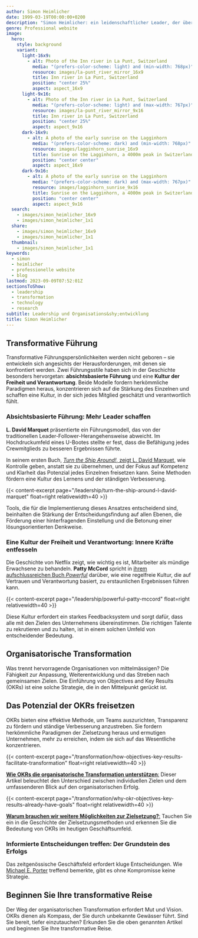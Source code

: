 ```yaml
---
author: Simon Heimlicher
date: 1999-03-19T00:00:00+0200
description: "Simon Heimlicher: ein leidenschaftlicher Leader, der über Führung, Organisationsentwicklung und Technologie schreibt"
genre: Professional website
image:
  hero:
    style: background
    variant:
      light-16x9:
        - alt: Photo of the Inn river in La Punt, Switzerland
          media: "(prefers-color-scheme: light) and (min-width: 768px)"
          resource: images/la-punt_river_mirror_16x9
          title: Inn river in La Punt, Switzerland
          position: "center 25%"
          aspect: aspect_16x9
      light-9x16:
        - alt: Photo of the Inn river in La Punt, Switzerland
          media: "(prefers-color-scheme: light) and (max-width: 767px)"
          resource: images/la-punt_river_mirror_9x16
          title: Inn river in La Punt, Switzerland
          position: "center 25%"
          aspect: aspect_9x16
      dark-16x9:
        - alt: A photo of the early sunrise on the Lagginhorn
          media: "(prefers-color-scheme: dark) and (min-width: 768px)"
          resource: images/lagginhorn_sunrise_16x9
          title: Sunrise on the Lagginhorn, a 4000m peak in Switzerland
          position: "center center"
          aspect: aspect_16x9
      dark-9x16:
        - alt: A photo of the early sunrise on the Lagginhorn
          media: "(prefers-color-scheme: dark) and (max-width: 767px)"
          resource: images/lagginhorn_sunrise_9x16
          title: Sunrise on the Lagginhorn, a 4000m peak in Switzerland
          position: "center center"
          aspect: aspect_9x16
  search:
    - images/simon_heimlicher_16x9
    - images/simon_heimlicher_1x1
  share:
    - images/simon_heimlicher_16x9
    - images/simon_heimlicher_1x1
  thumbnail:
    - images/simon_heimlicher_1x1
keywords:
  - simon
  - heimlicher
  - professionelle website
  - blog
lastmod: 2023-09-09T07:52:01Z
sectionsToShow:
  - leadership
  - transformation
  - technology
  - research
subtitle: Leadership und Organisations&shy;entwicklung
title: Simon Heimlicher
---
```


## Transformative Führung

Transformative Führungspersönlichkeiten werden nicht geboren – sie entwickeln sich angesichts der Herausforderungen, mit denen sie konfrontiert werden. Zwei Führungsstile haben sich in der Geschichte besonders hervorgetan: **absichtsbasierte Führung** und eine **Kultur der Freiheit und Verantwortung**. Beide Modelle fordern herkömmliche Paradigmen heraus, konzentrieren sich auf die Stärkung des Einzelnen und schaffen eine Kultur, in der sich jedes Mitglied geschätzt und verantwortlich fühlt.

### Absichtsbasierte Führung: Mehr Leader schaffen

**L. David Marquet** präsentierte ein Führungsmodell, das von der traditionellen Leader-Follower-Herangehensweise abweicht. Im Hochdruckumfeld eines U-Bootes stellte er fest, dass die Befähigung jedes Crewmitglieds zu besseren Ergebnissen führte.

In seinem ersten Buch, [*Turn the Ship Around!*, zeigt L. David Marquet](leadership/turn-the-ship-around-l-david-marquet), wie Kontrolle geben, anstatt sie zu übernehmen, und der Fokus auf Kompetenz und Klarheit das Potenzial jedes Einzelnen freisetzen kann. Seine Methoden fördern eine Kultur des Lernens und der ständigen Verbesserung.

{{< content-excerpt page="/leadership/turn-the-ship-around-l-david-marquet" float=right relativewidth=40 >}}

Tools, die für die Implementierung dieses Ansatzes entscheidend sind, beinhalten die Stärkung der Entscheidungsfindung auf allen Ebenen, die Förderung einer hinterfragenden Einstellung und die Betonung einer lösungsorientierten Denkweise.

### Eine Kultur der Freiheit und Verantwortung: Innere Kräfte entfesseln

Die Geschichte von Netflix zeigt, wie wichtig es ist, Mitarbeiter als mündige Erwachsene zu behandeln. **Patty McCord** spricht in [ihrem aufschlussreichen Buch *Powerful*](leadership/powerful-patty-mccord) darüber, wie eine regelfreie Kultur, die auf Vertrauen und Verantwortung basiert, zu erstaunlichen Ergebnissen führen kann.

{{< content-excerpt page="/leadership/powerful-patty-mccord" float=right relativewidth=40 >}}

Diese Kultur erfordert ein starkes Feedbacksystem und sorgt dafür, dass alle mit den Zielen des Unternehmens übereinstimmen. Die richtigen Talente zu rekrutieren und zu halten, ist in einem solchen Umfeld von entscheidender Bedeutung.

## Organisatorische Transformation

Was trennt hervorragende Organisationen von mittelmässigen? Die Fähigkeit zur Anpassung, Weiterentwicklung und das Streben nach gemeinsamen Zielen. Die Einführung von Objectives and Key Results (OKRs) ist eine solche Strategie, die in den Mittelpunkt gerückt ist.

## Das Potenzial der OKRs freisetzen

OKRs bieten eine effektive Methode, um Teams auszurichten, Transparenz zu fördern und ständige Verbesserung anzustreben. Sie fordern herkömmliche Paradigmen der Zielsetzung heraus und ermutigen Unternehmen, mehr zu erreichen, indem sie sich auf das Wesentliche konzentrieren.

{{< content-excerpt page="/transformation/how-objectives-key-results-facilitate-transformation" float=right relativewidth=40 >}}

[**Wie OKRs die organisatorische Transformation unterstützen**:](transformation/how-objectives-key-results-facilitate-transformation) Dieser Artikel beleuchtet den Unterschied zwischen individuellen Zielen und dem umfassenderen Blick auf den organisatorischen Erfolg.

{{< content-excerpt page="/transformation/why-okr-objectives-key-results-already-have-goals" float=right relativewidth=40 >}}

[**Warum brauchen wir weitere Möglichkeiten zur Zielsetzung?**:](transformation/why-okr-objectives-key-results-already-have-goals) Tauchen Sie ein in die Geschichte der Zielsetzungsmethoden und erkennen Sie die Bedeutung von OKRs im heutigen Geschäftsumfeld.

### Informierte Entscheidungen treffen: Der Grundstein des Erfolgs

Das zeitgenössische Geschäftsfeld erfordert kluge Entscheidungen. Wie [Michael E. Porter](https://de.wikipedia.org/wiki/Michael_Eugene_Porter) treffend bemerkte, gibt es ohne Kompromisse keine Strategie.

## Beginnen Sie Ihre transformative Reise

Der Weg der organisatorischen Transformation erfordert Mut und Vision. OKRs dienen als Kompass, der Sie durch unbekannte Gewässer führt. Sind Sie bereit, tiefer einzutauchen? Erkunden Sie die oben genannten Artikel und beginnen Sie Ihre transformative Reise.
